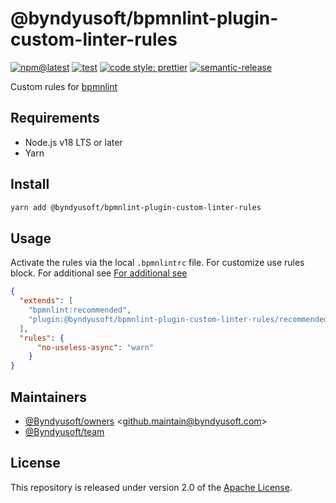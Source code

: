 # @byndyusoft/bpmnlint-plugin-custom-linter-rules

[![npm@latest](https://img.shields.io/npm/v/@byndyusoft/base-template/latest.svg)](https://www.npmjs.com/package/@byndyusoft/base-template)
[![test](https://github.com/Byndyusoft/node-base-template/actions/workflows/test.yaml/badge.svg?branch=master)](https://github.com/Byndyusoft/node-base-template/actions/workflows/test.yaml)
[![code style: prettier](https://img.shields.io/badge/code_style-prettier-ff69b4.svg)](https://github.com/prettier/prettier)
[![semantic-release](https://img.shields.io/badge/%20%20%F0%9F%93%A6%F0%9F%9A%80-semantic--release-e10079.svg)](https://github.com/semantic-release/semantic-release)

Custom rules for [bpmnlint](https://github.com/bpmn-io/bpmnlint)

## Requirements

- Node.js v18 LTS or later
- Yarn

## Install

```bash
yarn add @byndyusoft/bpmnlint-plugin-custom-linter-rules
```

## Usage

Activate the rules via the local `.bpmnlintrc` file. For customize use rules
block. For additional
see [For additional see](https://github.com/bpmn-io/bpmnlint?tab=readme-ov-file#configuration)

```json
{
  "extends": [
    "bpmnlint:recommended",
    "plugin:@byndyusoft/bpmnlint-plugin-custom-linter-rules/recommended"
  ],
  "rules": {
      "no-useless-async": "warn"
    }
}
```

## Maintainers

- [@Byndyusoft/owners](https://github.com/orgs/Byndyusoft/teams/owners) <<github.maintain@byndyusoft.com>>
- [@Byndyusoft/team](https://github.com/orgs/Byndyusoft/teams/team)

## License

This repository is released under version 2.0 of the
[Apache License](https://www.apache.org/licenses/LICENSE-2.0).
